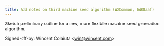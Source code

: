 ```yaml
---
title: Add notes on third machine seed algorithm (WOCommon, 6d88aaf)
---
```


Sketch preliminary outline for a new, more flexibile machine seed generation algorithm.

Signed-off-by: Wincent Colaiuta &lt;win@wincent.com&gt;
